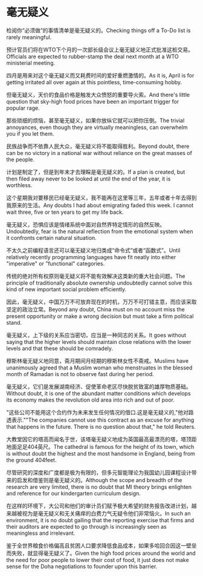# 毫无疑义

<p><span class="chinese">检阅你“必须做”的事情清单是毫无疑义的。</span><span class="english">Checking things off a To-Do list is rarely meaningful.</span></p>

<p><span class="chinese">预计官员们将在WTO下个月的一次部长级会议上毫无疑义地正式批准这桩交易。</span><span class="english">Officials are expected to rubber-stamp the deal next month at a WTO ministerial meeting.</span></p>

<p><span class="chinese">四月是用来对这个毫无疑义而又耗费时间的爱好重燃激情的。</span><span class="english">As it is, April is for getting irritated all over again at this pointless, time-consuming hobby.</span></p>

<p><span class="chinese">但毫无疑义，天价的食品价格是触发大众愤怒的重要导火索。</span><span class="english">And there's little question that sky-high food prices have been an important trigger for popular rage.</span></p>

<p><span class="chinese">那些琐细的烦恼，甚至毫无疑义，如果你放纵它就可以把你压倒。</span><span class="english">The trivial annoyances, even though they are virtually meaningless, can overwhelm you if you let them.</span></p>

<p><span class="chinese">民族战争而不依靠人民大众，毫无疑义将不能取得胜利。</span><span class="english">Beyond doubt, there can be no victory in a national war without reliance on the great masses of the people.</span></p>

<p><span class="chinese">计划是制定了，但是到年末才去理睬是毫无疑义的。</span><span class="english">If a plan is created, but then filed away never to be looked at until the end of the year, it is worthless.</span></p>

<p><span class="chinese">这个星期我对要移民已经毫无疑义，我不能再在这里等三年，五年或者十年去得到我原来的生活。</span><span class="english">Any doubts I had about emigrating faded this week. I cannot wait three, five or ten years to get my life back.</span></p>

<p><span class="chinese">毫无疑义，恐惧应该是情绪系统中面对自然界特定情形的自然反映。</span><span class="english">Undoubtedly, fear is the natural reflection from the emotional system when it confronts certain natural situation.</span></p>

<p><span class="chinese">不太久之前编程语言还可以毫无疑义地归类成“命令式”或者“函数式”。</span><span class="english">Until relatively recently programming languages have fit neatly into either "imperative" or "functional" categories.</span></p>

<p><span class="chinese">传统的绝对所有权原则毫无疑义将不能有效解决这类新的重大社会问题。</span><span class="english">The principle of traditionally absolute ownership undoubtedly cannot solve this kind of new important social problem efficiently.</span></p>

<p><span class="chinese">因此，毫无疑义，中国万万不可放弃现在的时机，万万不可打错主意，而应该采取坚定的政治立常。</span><span class="english">Beyond any doubt, China must on no account miss the present opportunity or make a wrong decision but must take a firm political stand.</span></p>

<p><span class="chinese">毫无疑义，上下级的关系应当密切，应当是一种同志的关系。</span><span class="english">It goes without saying that the higher levels should maintain close relations with the lower levels and that these should be comradely.</span></p>

<p><span class="chinese">穆斯林毫无疑义地同意，斋月期间月经期的穆斯林女性不斋戒。</span><span class="english">Muslims have unanimously agreed that a Muslim woman who menstruates in the blessed month of Ramadan is not to observe fast during her period.</span></p>

<p><span class="chinese">毫无疑义，它们是发展湖南经济、促使革命老区尽快脱贫致富的雄厚物质基础。</span><span class="english">Without doubt, it is one of the abundant matter conditions which develops its economy makes the revolution old area into rich and out of poor.</span></p>

<p><span class="chinese">"这些公司不能用这个合约作为未来发生任何情况的借口.这是毫无疑义的,"他对路透表示."</span><span class="english">"The companies cannot use this contract as an excuse for anything that happens in the future. There is no question about that," he told Reuters.</span></p>

<p><span class="chinese">大教堂因它的塔高而闻名于世，该塔毫无疑义地成为英国最高最漂亮的塔，塔顶距地面足足404英尺。</span><span class="english">The cathedral is famous for the height of its town, which is without doubt the highest and the most handsome in England, being from the ground 404feet.</span></p>

<p><span class="chinese">尽管研究的深度和广度都是极为有限的，但多元智能理论为我国幼儿园课程设计带来的启发和借鉴则是毫无疑义的。</span><span class="english">Although the scope and breadth of the research are very limited, there is no doubt that MI theory brings enlighten and reference for our kindergarten curriculum design.</span></p>

<p><span class="chinese">在这样的环境下，大公司和他们的审计员们赋予极大希望的财务报告改进计划，越来越被视为是毫无疑义和无关痛痒的白费力气无疑令他们非常恼火。</span><span class="english">In such an environment, it is no doubt galling that the reporting exercise that firms and their auditors are expected to go through is increasingly seen as meaningless and irrelevant.</span></p>

<p><span class="chinese">鉴于全世界粮食价格偏高且贫困人口要求降低食品成本，如果多哈回合因这一壁垒而失败，就显得毫无疑义了。</span><span class="english">Given the high food prices around the world and the need for poor people to lower their cost of food, it just does not make sense for the Doha negotiations to founder upon this barrier.</span></p>

